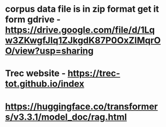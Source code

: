 # corpus data file is in zip format  get it form gdrive - https://drive.google.com/file/d/1Lqw3ZKwgfJIq1ZJkgdK87P0OxZIMqrOO/view?usp=sharing
# Trec website - https://trec-tot.github.io/index
# https://huggingface.co/transformers/v3.3.1/model_doc/rag.html

